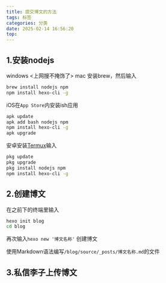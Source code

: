 ```yaml
---
title: 提交博文的方法
tags: 标签
categories: 分类
date: 2025-02-14 16:56:20
top:
---
```


## 1.安装nodejs ##

windows <上网搜不掩饰了>
mac 安装brew，然后输入
```bash
brew install nodejs npm
npm install hexo-cli -g
```
iOS在`App Store`内安装ish应用
```bash
apk update
apk add bash nodejs npm
npm install hexo-cli -g
apk upgrade
```
安卓安装[Termux]()输入
```bash
pkg update
pkg upgrade
pkg install nodejs npm
npm install hexo-cli -g
```

## 2.创建博文 ##
在之前下的终端里输入
```bash
hexo init blog
cd blog
```
再次输入`hexo new '博文名称'`
创建博文

使用Markdown语法编写`/blog/source/_posts/博文名称.md`的文件

## 3.私信李子上传博文 ##